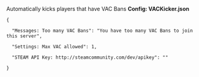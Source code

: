 Automatically kicks players that have VAC Bans
**Config: VACKicker.json**

````
{

  "Messages: Too many VAC Bans": "You have too many VAC Bans to join this server",

  "Settings: Max VAC allowed": 1,

  "STEAM API Key: http://steamcommunity.com/dev/apikey": ""

}
````